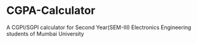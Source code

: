 # CGPA-Calculator
A CGPI/SGPI calculator for Second Year(SEM-III) Electronics Engineering students of Mumbai University

